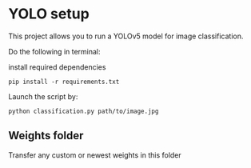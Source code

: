 # YOLO setup

This project allows you to run a YOLOv5 model for image classification.

Do the following in terminal:
    
install required dependencies

    pip install -r requirements.txt

Launch the script by:

    python classification.py path/to/image.jpg
    
## Weights folder

Transfer any custom or newest weights in this folder

## 
